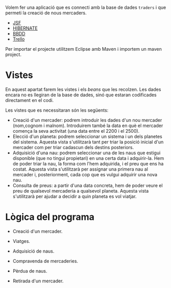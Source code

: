 Volem fer una aplicació que es connecti amb la base de dades `traders` i que permeti la creació de nous mercaders.

- [JSF](https://gitlab.com/joanq/DAM-2n-POO-i-acces-a-dades/blob/master/M6UF2/1-jsf/readme.adoc)
- [HIBERNATE](https://gitlab.com/joanq/DAM-2n-POO-i-acces-a-dades/blob/master/M6UF2/2-hibernate/readme.adoc)
- [BBDD](https://gitlab.com/eharastasan/TradersProject/tree/master/resources)
- [Trello](https://trello.com/b/XArczs7p/traders-project)

Per importar el projecte utilitzem Eclipse amb Maven i importem un maven project.

# Vistes

En aquest apartat farem les vistes i els _beans_ que les recolzen. Les dades
encara no es llegiran de la base de dades, sinó que estaran codificades
directament en el codi.

Les vistes que es necessitaran són les següents:

- Creació d'un mercader: podrem introduir les dades d'un nou mercader (nom,cognom i malnom). Introduirem també la data en què el mercader comença la seva activitat (una data entre el 2200 i el 2500).
- Elecció d'un planeta: podrem seleccionar un sistema i un dels planetes del sistema. Aquesta vista s'utilitzarà tant per triar la posició inicial d'un mercader com per triar cadascun dels destins posteriors.
- Adquisició d'una nau: podrem seleccionar una de les naus que estigui disponible (que no tingui propietari) en una certa data i adquirir-la. Hem de poder triar la nau, la forma com l'hem adquirida, i el preu que ens ha costat. Aquesta vista s'utilitzarà per assignar una primera nau al mercader i, posteriorment, cada cop que es vulgui adquirir una nova nau.
- Consulta de preus: a partir d'una data concreta, hem de poder veure el preu de qualsevol mercaderia a qualsevol planeta. Aquesta vista s'utilitzarà per ajudar a decidir a quin planeta es vol viatjar.

# Lògica del programa

- Creació d'un mercader.

- Viatges.

- Adquisició de naus.

- Compravenda de mercaderies.

- Pèrdua de naus.

- Retirada d'un mercader.


